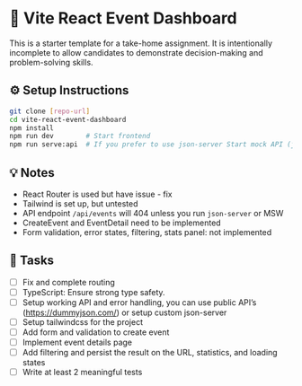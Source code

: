 # 🧪 Vite React Event Dashboard

This is a starter template for a take-home assignment. It is intentionally incomplete to allow candidates to demonstrate decision-making and problem-solving skills.

## ⚙️ Setup Instructions

```bash
git clone [repo-url]
cd vite-react-event-dashboard
npm install
npm run dev        # Start frontend
npm run serve:api  # If you prefer to use json-server Start mock API (json-server on port 3001)

```

## 💡 Notes

- React Router is used but have issue - fix
- Tailwind is set up, but untested
- API endpoint `/api/events` will 404 unless you run `json-server` or MSW
- CreateEvent and EventDetail need to be implemented
- Form validation, error states, filtering, stats panel: not implemented

## 🎯 Tasks

- [ ] Fix and complete routing
- [ ] TypeScript: Ensure strong type safety.
- [ ] Setup working API and error handling, you can use public API’s (https://dummyjson.com/) or setup custom json-server
- [ ] Setup tailwindcss for the project
- [ ] Add form and validation to create event
- [ ] Implement event details page
- [ ] Add filtering and persist the result on the URL, statistics, and loading states
- [ ] Write at least 2 meaningful tests

##
